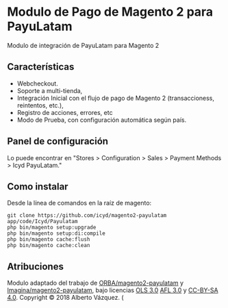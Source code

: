 # Modulo de Pago de Magento 2 para PayuLatam

Modulo de integración de PayuLatam para Magento 2

## Características
- Webcheckout.
- Soporte a multi-tienda,
- Integración Inicial con el flujo de pago de Magento 2 (transaccioness, reintentos, etc.),
- Registro de acciones, errores, etc
- Modo de Prueba, con configuración automática según país.

## Panel de configuración

Lo puede encontrar en "Stores > Configuration > Sales > Payment Methods > Icyd PayuLatam."

## Como instalar
Desde la línea de comandos en la raíz de magento:
```ssh
git clone https://github.com/icyd/magento2-payulatam app/code/Icyd/Payulatam
php bin/magento setup:upgrade
php bin/magento setup:di:compile
php bin/magento cache:flush
php bin/magento cache:clean
```

## Atribuciones
Modulo adaptado del trabajo de [ORBA/magento2-payulatam](https://github.com/ORBA/magento2_payupl) y [Imagina/magento2-payulatam](https://github.com/imagina/magento2-payulatam), bajo licencias [OLS 3.0](https://opensource.org/licenses/OSL-3.0) [AFL 3.0](https://opensource.org/licenses/AFL-3.0) y [CC-BY-SA 4.0](https://creativecommons.org/licenses/by-sa/4.0/s). Copyright © 2018 Alberto Vázquez.
(

